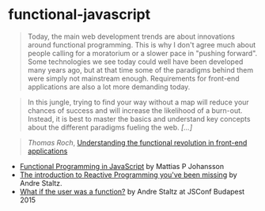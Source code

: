 # functional-javascript

> Today, the main web development trends are about innovations around functional programming. This is why I don't agree much about people calling for a moratorium or a slower pace in "pushing forward". Some technologies we see today could well have been developed many years ago, but at that time some of the paradigms behind them were simply not mainstream enough. Requirements for front-end applications are also a lot more demanding today.

> In this jungle, trying to find your way without a map will reduce your chances of success and will increase the likelihood of a burn-out. Instead, it is best to master the basics and understand key concepts about the different paradigms fueling the web. _[...]_

> _Thomas Roch_, [Understanding the functional revolution in front-end applications][fn-revolution]

[fn-revolution]: http://blog.reactandbethankful.com/posts/2015/09/15/understanding-the-functional-revolution/

- [Functional Programming in JavaScript](https://www.youtube.com/playlist?list=PL0zVEGEvSaeEd9hlmCXrk5yUyqUag-n84) by Mattias P Johansson
- [The introduction to Reactive Programming you've been missing](https://gist.github.com/staltz/868e7e9bc2a7b8c1f754) by Andre Staltz.
- [What if the user was a function?](https://www.youtube.com/watch?v=1zj7M1LnJV4) by Andre Staltz at JSConf Budapest 2015
